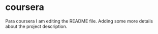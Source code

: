 # coursera
Para coursera
I am editing the README file. Adding some more details about the project description.
